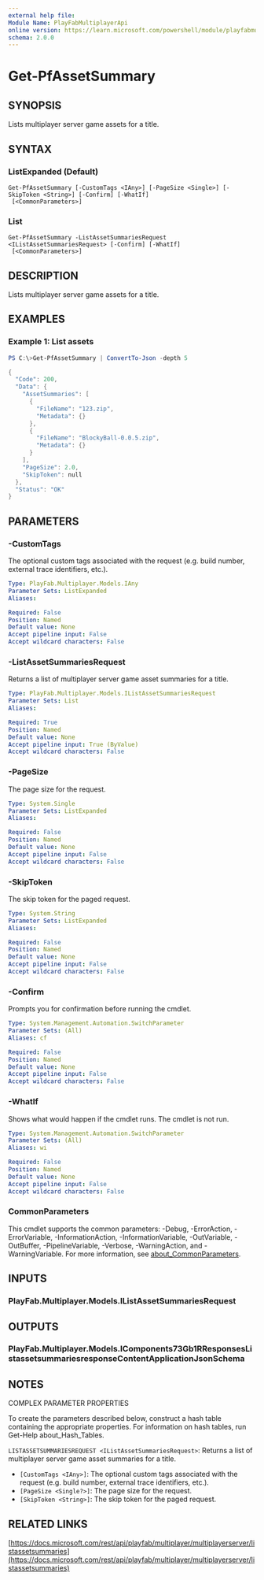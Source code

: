 ```yaml
---
external help file:
Module Name: PlayFabMultiplayerApi
online version: https://learn.microsoft.com/powershell/module/playfabmultiplayerapi/get-pfassetsummary
schema: 2.0.0
---
```


# Get-PfAssetSummary

## SYNOPSIS
Lists multiplayer server game assets for a title.

## SYNTAX

### ListExpanded (Default)
```
Get-PfAssetSummary [-CustomTags <IAny>] [-PageSize <Single>] [-SkipToken <String>] [-Confirm] [-WhatIf]
 [<CommonParameters>]
```

### List
```
Get-PfAssetSummary -ListAssetSummariesRequest <IListAssetSummariesRequest> [-Confirm] [-WhatIf]
 [<CommonParameters>]
```

## DESCRIPTION
Lists multiplayer server game assets for a title.

## EXAMPLES

### Example 1: List assets
```powershell
PS C:\>Get-PfAssetSummary | ConvertTo-Json -depth 5

{
  "Code": 200,
  "Data": {
    "AssetSummaries": [
      {
        "FileName": "123.zip",
        "Metadata": {}
      },
      {
        "FileName": "BlockyBall-0.0.5.zip",
        "Metadata": {}
      }
    ],
    "PageSize": 2.0,
    "SkipToken": null
  },
  "Status": "OK"
}
```



## PARAMETERS

### -CustomTags
The optional custom tags associated with the request (e.g.
build number, external trace identifiers, etc.).

```yaml
Type: PlayFab.Multiplayer.Models.IAny
Parameter Sets: ListExpanded
Aliases:

Required: False
Position: Named
Default value: None
Accept pipeline input: False
Accept wildcard characters: False
```

### -ListAssetSummariesRequest
Returns a list of multiplayer server game asset summaries for a title.

```yaml
Type: PlayFab.Multiplayer.Models.IListAssetSummariesRequest
Parameter Sets: List
Aliases:

Required: True
Position: Named
Default value: None
Accept pipeline input: True (ByValue)
Accept wildcard characters: False
```

### -PageSize
The page size for the request.

```yaml
Type: System.Single
Parameter Sets: ListExpanded
Aliases:

Required: False
Position: Named
Default value: None
Accept pipeline input: False
Accept wildcard characters: False
```

### -SkipToken
The skip token for the paged request.

```yaml
Type: System.String
Parameter Sets: ListExpanded
Aliases:

Required: False
Position: Named
Default value: None
Accept pipeline input: False
Accept wildcard characters: False
```

### -Confirm
Prompts you for confirmation before running the cmdlet.

```yaml
Type: System.Management.Automation.SwitchParameter
Parameter Sets: (All)
Aliases: cf

Required: False
Position: Named
Default value: None
Accept pipeline input: False
Accept wildcard characters: False
```

### -WhatIf
Shows what would happen if the cmdlet runs.
The cmdlet is not run.

```yaml
Type: System.Management.Automation.SwitchParameter
Parameter Sets: (All)
Aliases: wi

Required: False
Position: Named
Default value: None
Accept pipeline input: False
Accept wildcard characters: False
```

### CommonParameters
This cmdlet supports the common parameters: -Debug, -ErrorAction, -ErrorVariable, -InformationAction, -InformationVariable, -OutVariable, -OutBuffer, -PipelineVariable, -Verbose, -WarningAction, and -WarningVariable. For more information, see [about_CommonParameters](http://go.microsoft.com/fwlink/?LinkID=113216).

## INPUTS

### PlayFab.Multiplayer.Models.IListAssetSummariesRequest

## OUTPUTS

### PlayFab.Multiplayer.Models.IComponents73Gb1RResponsesListassetsummariesresponseContentApplicationJsonSchema

## NOTES

COMPLEX PARAMETER PROPERTIES

To create the parameters described below, construct a hash table containing the appropriate properties. For information on hash tables, run Get-Help about_Hash_Tables.


`LISTASSETSUMMARIESREQUEST <IListAssetSummariesRequest>`: Returns a list of multiplayer server game asset summaries for a title.
  - `[CustomTags <IAny>]`: The optional custom tags associated with the request (e.g. build number, external trace identifiers, etc.).
  - `[PageSize <Single?>]`: The page size for the request.
  - `[SkipToken <String>]`: The skip token for the paged request.

## RELATED LINKS

[https://docs.microsoft.com/rest/api/playfab/multiplayer/multiplayerserver/listassetsummaries](https://docs.microsoft.com/rest/api/playfab/multiplayer/multiplayerserver/listassetsummaries)

